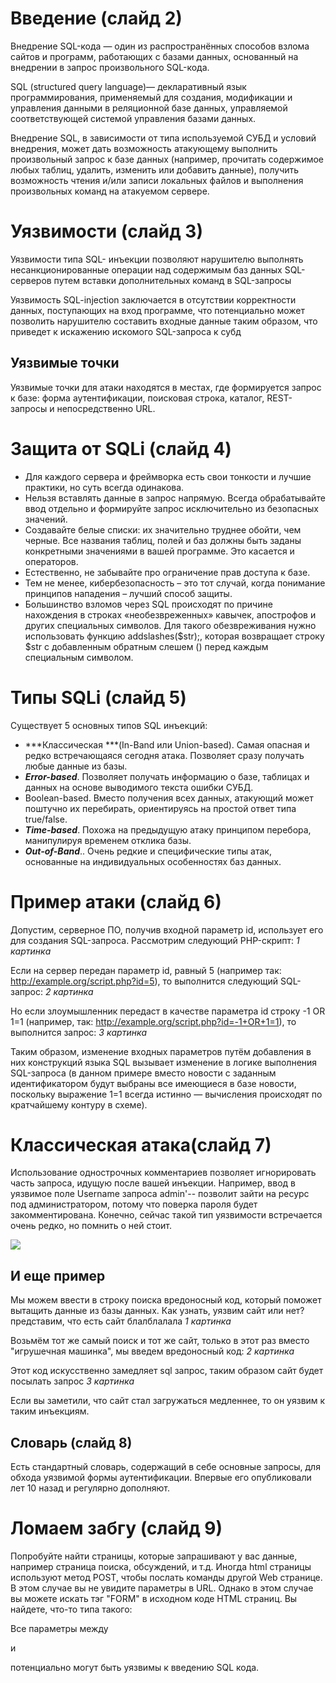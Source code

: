 # Введение (слайд 2)
Внедрение SQL-кода — один из распространённых способов взлома сайтов и программ, работающих с базами данных, основанный на внедрении в запрос произвольного SQL-кода.

SQL (structured query language)— декларативный язык программирования, применяемый для создания, модификации и управления данными в реляционной базе данных, управляемой соответствующей системой управления базами данных.

Внедрение SQL, в зависимости от типа используемой СУБД и условий внедрения, может дать возможность атакующему выполнить произвольный запрос к базе данных (например, прочитать содержимое любых таблиц, удалить, изменить или добавить данные), получить возможность чтения и/или записи локальных файлов и выполнения произвольных команд на атакуемом сервере.

# Уязвимости (слайд 3)

Уязвимости типа SQL- инъекции позволяют нарушителю выполнять несанкционированные операции над содержимым баз данных SQL-серверов путем вставки дополнительных команд в SQL-запросы

Уязвимость SQL-injection заключается в отсутствии корректности данных, поступающих на вход программе, что потенциально может позволить нарушителю составить входные данные таким образом, что приведет к искажению искомого SQL-запроса к субд

## Уязвимые точки
Уязвимые точки для атаки находятся в местах, где формируется запрос к базе: форма аутентификации, поисковая строка, каталог, REST-запросы и непосредственно URL.

# Защита от SQLi (слайд 4)
- Для каждого сервера и фреймворка есть свои тонкости и лучшие практики, но суть всегда одинакова.
- Нельзя вставлять данные в запрос напрямую. Всегда обрабатывайте ввод отдельно и формируйте запрос исключительно из безопасных значений.
- Создавайте белые списки: их значительно труднее обойти, чем черные. Все названия таблиц, полей и баз должны быть заданы конкретными значениями в вашей программе. Это касается и операторов.
- Естественно, не забывайте про ограничение прав доступа к базе.
- Тем не менее, кибербезопасность – это тот случай, когда понимание принципов нападения – лучший способ защиты.
- Большинство взломов через SQL происходят по причине нахождения в строках «необезвреженных» кавычек, апострофов и других специальных символов. Для такого обезвреживания нужно использовать функцию addslashes($str);, которая возвращает строку $str с добавленным обратным слешем (\) перед каждым специальным символом. 

# Типы SQLi (слайд 5)
Существует 5 основных типов SQL инъекций:

- ***Классическая ***(In-Band или Union-based). Самая опасная и редко встречающаяся сегодня атака. Позволяет сразу получать любые данные из базы.
- ***Error-based***. Позволяет получать информацию о базе, таблицах и данных на основе выводимого текста ошибки СУБД.
- Boolean-based. Вместо получения всех данных, атакующий может поштучно их перебирать, ориентируясь на простой ответ типа true/false.
- ***Time-based***. Похожа на предыдущую атаку принципом перебора, манипулируя временем отклика базы.
- ***Out-of-Band***.. Очень редкие и специфические типы атак, основанные на индивидуальных особенностях баз данных.

# Пример атаки (слайд 6)
Допустим, серверное ПО, получив входной параметр id, использует его для создания SQL-запроса. Рассмотрим следующий PHP-скрипт:
*1 картинка*

Если на сервер передан параметр id, равный 5 (например так: http://example.org/script.php?id=5), то выполнится следующий SQL-запрос:
*2 картинка*

Но если злоумышленник передаст в качестве параметра id строку -1 OR 1=1 (например, так: http://example.org/script.php?id=-1+OR+1=1), то выполнится запрос:
*3 картинка*

Таким образом, изменение входных параметров путём добавления в них конструкций языка SQL вызывает изменение в логике выполнения SQL-запроса (в данном примере вместо новости с заданным идентификатором будут выбраны все имеющиеся в базе новости, поскольку выражение 1=1 всегда истинно — вычисления происходят по кратчайшему контуру в схеме).

# Классическая атака(слайд 7)
Использование однострочных комментариев позволяет игнорировать часть запроса, идущую после вашей инъекции. Например, ввод в уязвимое поле Username запроса admin'-- позволит зайти на ресурс под администратором, потому что поверка пароля будет закомментирована. Конечно, сейчас такой тип уязвимости встречается очень редко, но помнить о ней стоит.

![](.pastes\2022-04-11-23-18-12.png)
## И еще пример 
Мы можем ввести в строку поиска вредоносный код, который поможет вытащить данные из базы данных.
Как узнать, уязвим сайт или нет?
представим, что есть сайт блалблалала
*1 картинка*

Возьмём тот же самый поиск и тот же сайт, только в этот раз вместо "игрушечная машинка", мы введем вредоносный код:
*2 картинка*

Этот код искусственно замедляет sql запрос, таким образом сайт будет посылать запрос
*3 картинка*

Если вы заметили, что сайт стал загружаться медленнее, то он уязвим к таким инъекциям.

## Словарь (слайд 8)
Есть стандартный словарь, содержащий в себе основные запросы, для обхода уязвимой формы аутентификации. Впервые его опубликовали лет 10 назад и регулярно дополняют.

# Ломаем забгу (слайд 9)
Попробуйте найти страницы, которые запрашивают у вас данные, например страница поиска, обсуждений, и т.д. Иногда html страницы используют метод POST, чтобы послать команды другой Web странице. В этом случае вы не увидите параметры в URL. Однако в этом случае вы можете искать тэг "FORM" в исходном коде HTML страниц. Вы найдете, что-то типа такого:

<FORM action=Search/search.asp method=post>
<input type=hidden name=A value=C>
</FORM>

Все параметры между <FORM> и </FORM> потенциально могут быть уязвимы к введению SQL кода.

